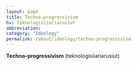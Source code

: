 ```yaml
---
layout: page
title: Techno-progressivism
hv: Teknologisiiariarusiut
abbreviation: 
category: "Ideology"
permalink: /about/ideology/techno-progressivism
---
```


**Techno-progressivism** (teknologisiiariarusiut) 